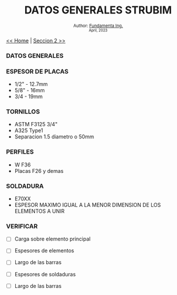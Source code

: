 <div align="center">


  <h1> DATOS GENERALES STRUBIM</h1>
  

  <sub>Author:
  <a href="" target="_blank">Fundamenta Ing.</a><br>
  <small> April, 2023</small>
  </sub>
</div>

[<< Home](https://github.com/FUNDAMENTA-ING/FUNDAMENTA-DOC/blob/main/README.md) | [Seccion 2 >>](https://github.com/FUNDAMENTA-ING/FUNDAMENTA-DOC/blob/main/README.md)





### DATOS GENERALES



### ESPESOR DE PLACAS
- 1/2" - 12.7mm
- 5/8" - 16mm
- 3/4 - 19mm


  
### TORNILLOS
- ASTM F3125 3/4"
- A325 Type1
- Separacion 1.5 diametro o 50mm

### PERFILES
- W F36
- Placas F26 y demas

### SOLDADURA
- E70XX
- ESPESOR MAXIMO IGUAL A LA MENOR DIMENSION DE LOS ELEMENTOS A UNIR

### VERIFICAR

- [ ] Carga sobre elemento principal  
- [ ] Espesores de elementos  
- [ ] Largo de las barras
- [ ] Espesores de soldaduras  
- [ ] Largo de las barras



